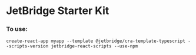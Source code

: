 # JetBridge Starter Kit

### To use:

`create-react-app myapp --template @jetbridge/cra-template-typescript --scripts-version jetbridge-react-scripts --use-npm`

